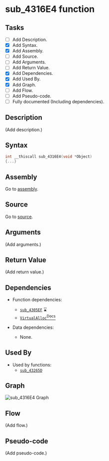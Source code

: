 # sub_4316E4 function

## Tasks

- [ ] Add Description.
- [X] Add Syntax.
- [X] Add Assembly.
- [ ] Add Source.
- [ ] Add Arguments.
- [ ] Add Return Value.
- [X] Add Dependencies.
- [X] Add Used By.
- [X] Add Graph.
- [ ] Add Flow.
- [ ] Add Pseudo-code.
- [ ] Fully documented (Including dependencies).

## Description

(Add description.)

## Syntax

```c
int __thiscall sub_4316E4(void *Object)
{...}
```

## Assembly

Go to [assembly](../asm/sub_4316E4.asm).

## Source

Go to [source](../cc/sub_4316E4.cc).

## Arguments

(Add arguments.)

## Return Value

(Add return value.)

## Dependencies

* Function dependencies:
  * [`sub_4305EF`](sub_4305EF.md) ⌛
  * [`VirtualAlloc`<sup>Docs</sup>](https://docs.microsoft.com/en-us/windows/win32/api/memoryapi/nf-memoryapi-virtualalloc)


* Data dependencies:
  * None.

## Used By

* Used by functions:
  * [`sub_43265D`](../md/sub_43265D.md)

## Graph

![sub_4316E4 Graph](../svg/sub_4316E4.svg "sub_4316E4 Graph")

## Flow

(Add flow.)

## Pseudo-code

(Add pseudo-code.)
